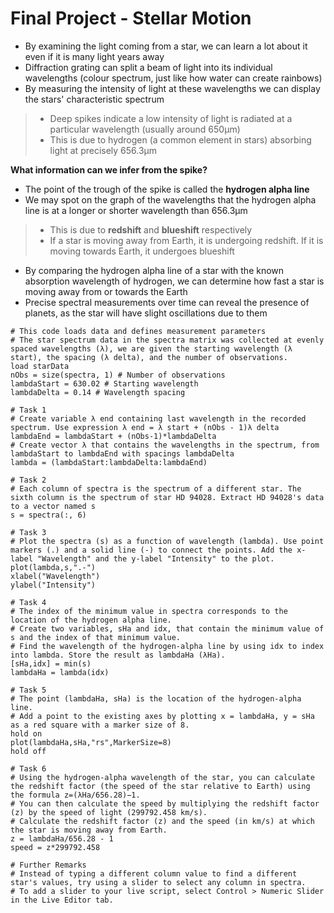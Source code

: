 # Final Project - Stellar Motion

* By examining the light coming from a star, we can learn a lot about it even if it is many light years away
* Diffraction grating can split a beam of light into its individual wavelengths (colour spectrum, just like how water can create rainbows)
* By measuring the intensity of light at these wavelengths we can display the stars' characteristic spectrum
> * Deep spikes indicate a low intensity of light is radiated at a particular wavelength (usually around 650μm)
> * This is due to hydrogen (a common element in stars) absorbing light at precisely 656.3μm

**What information can we infer from the spike?**
* The point of the trough of the spike is called the **hydrogen alpha line**
* We may spot on the graph of the wavelengths that the hydrogen alpha line is at a longer or shorter wavelength than 656.3μm
> * This is due to **redshift** and **blueshift** respectively
> * If a star is moving away from Earth, it is undergoing redshift. If it is moving towards Earth, it undergoes blueshift
* By comparing the hydrogen alpha line of a star with the known absorption wavelength of hydrogen, we can determine how fast a star is moving away from or towards the Earth
* Precise spectral measurements over time can reveal the presence of planets, as the star will have slight oscillations due to them

```
# This code loads data and defines measurement parameters
# The star spectrum data in the spectra matrix was collected at evenly spaced wavelengths (λ), we are given the starting wavelength (λ start), the spacing (λ delta), and the number of observations.
load starData
nObs = size(spectra, 1) # Number of observations
lambdaStart = 630.02 # Starting wavelength
lambdaDelta = 0.14 # Wavelength spacing

# Task 1
# Create variable λ end containing last wavelength in the recorded spectrum. Use expression λ end = λ start + (nObs - 1)λ delta
lambdaEnd = lambdaStart + (nObs-1)*lambdaDelta
# Create vector λ that contains the wavelengths in the spectrum, from lambdaStart to lambdaEnd with spacings lambdaDelta
lambda = (lambdaStart:lambdaDelta:lambdaEnd)

# Task 2
# Each column of spectra is the spectrum of a different star. The sixth column is the spectrum of star HD 94028. Extract HD 94028's data to a vector named s
s = spectra(:, 6)

# Task 3
# Plot the spectra (s) as a function of wavelength (lambda). Use point markers (.) and a solid line (-) to connect the points. Add the x-label "Wavelength" and the y-label "Intensity" to the plot.
plot(lambda,s,".-")
xlabel("Wavelength")
ylabel("Intensity")

# Task 4
# The index of the minimum value in spectra corresponds to the location of the hydrogen alpha line.
# Create two variables, sHa and idx, that contain the minimum value of s and the index of that minimum value.
# Find the wavelength of the hydrogen-alpha line by using idx to index into lambda. Store the result as lambdaHa (λHa).
[sHa,idx] = min(s)
lambdaHa = lambda(idx)

# Task 5
# The point (lambdaHa, sHa) is the location of the hydrogen-alpha line.
# Add a point to the existing axes by plotting x = lambdaHa, y = sHa as a red square with a marker size of 8.
hold on
plot(lambdaHa,sHa,"rs",MarkerSize=8)
hold off

# Task 6
# Using the hydrogen-alpha wavelength of the star, you can calculate the redshift factor (the speed of the star relative to Earth) using the formula z=(λHa/656.28)−1.
# You can then calculate the speed by multiplying the redshift factor (z) by the speed of light (299792.458 km/s).
# Calculate the redshift factor (z) and the speed (in km/s) at which the star is moving away from Earth.
z = lambdaHa/656.28 - 1
speed = z*299792.458

# Further Remarks
# Instead of typing a different column value to find a different star's values, try using a slider to select any column in spectra.
# To add a slider to your live script, select Control > Numeric Slider in the Live Editor tab.
```
